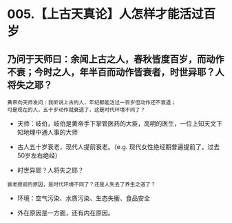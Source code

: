 # 005.【上古天真论】人怎样才能活过百岁

## 乃问于天师曰：余闻上古之人，春秋皆度百岁，而动作不衰；今时之人，年半百而动作皆衰者，时世异耶？人将失之耶？
```
黄帝向天师发问：我听说上古的人，年纪都能活过一百岁但动作还不衰退；
可是现在的人，五十岁动作就衰退了，这是时代环境不同了？
```
* 天师：岐伯，岐伯是黄帝手下掌管医药的大臣，高明的医生，一位上知天文下知地理中通人事的大师

* 古人五十岁衰老，现代人提前衰老。（e.g. 现代女性绝经期普遍提前了。过去50岁左右绝经）

* 时世异耶？人将失之耶？
```
衰老提前的原因，是时代环境不同了？还是人失去了养生之道了？
```
* 环境：空气污染、水质污染、生态失衡、食品安全

* 外在原因是一方面，还有内在原因。
